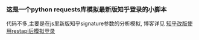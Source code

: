 ### 这是一个python requests库模拟最新版知乎登录的小脚本

代码不多,主要是在js里新版知乎signature参数的分析模拟,
博客详见 [知乎改版使用restapi后模拟登录](http://blog.csdn.net/lifeifei1245/article/details/78959172)